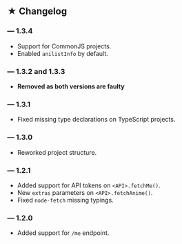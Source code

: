## ★ Changelog

### — 1.3.4

   * Support for CommonJS projects.
   * Enabled `anilistInfo` by default.

### — 1.3.2 and 1.3.3

   * **Removed as both versions are faulty**

### — 1.3.1

   * Fixed missing type declarations on TypeScript projects.

### — 1.3.0

   * Reworked project structure.

### — 1.2.1

   * Added support for API tokens on `<API>.fetchMe()`.
   * New `extras` parameters on `<API>.fetchAnime()`.
   * Fixed `node-fetch` missing typings.

### — 1.2.0

   * Added support for `/me` endpoint.

